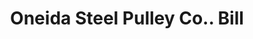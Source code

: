 ---
doi: 10.7916/D8RN4KX2
date_other: '1900'
date_other_textual: 1900-1909
form: printed ephemera
genre:
- Invoices
name:
- Oneida Steel Pulley Co.
object_in_context_url: https://biggert.cul.columbia.edu/items/view/ave_biggert_01179
subject_hierarchical_geographic:
- Oneida, New York, United States
subject_name:
- Oneida Steel Pulley Co.
title: Oneida Steel Pulley Co.. Bill
sort_title: Oneida Steel Pulley Co.. Bill
call_number: ave_biggert_01179
coordinates:
- 43.085,-75.65333333333334
pid: ave_biggert_01179
identifiers: ave_biggert_01179
permalink: /biggert/ave_biggert_01179/
layout: iiif-image-page
---